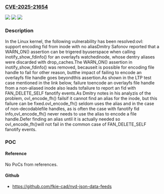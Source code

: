 ### [CVE-2025-21654](https://cve.mitre.org/cgi-bin/cvename.cgi?name=CVE-2025-21654)
![](https://img.shields.io/static/v1?label=Product&message=Linux&color=blue)
![](https://img.shields.io/static/v1?label=Version&message=16aac5ad1fa94894b798dd522c5c3a6a0628d7f0%3C%20f0c0ac84de17c37e6e84da65fb920f91dada55ad%20&color=brighgreen)
![](https://img.shields.io/static/v1?label=Vulnerability&message=n%2Fa&color=brighgreen)

### Description

In the Linux kernel, the following vulnerability has been resolved:ovl: support encoding fid from inode with no aliasDmitry Safonov reported that a WARN_ON() assertion can be trigered byuserspace when calling inotify_show_fdinfo() for an overlayfs watchedinode, whose dentry aliases were discarded with drop_caches.The WARN_ON() assertion in inotify_show_fdinfo() was removed, becauseit is possible for encoding file handle to fail for other reason, butthe impact of failing to encode an overlayfs file handle goes beyondthis assertion.As shown in the LTP test case mentioned in the link below, failure toencode an overlayfs file handle from a non-aliased inode also leads tofailure to report an fid with FAN_DELETE_SELF fanotify events.As Dmitry notes in his analyzis of the problem, ovl_encode_fh() failsif it cannot find an alias for the inode, but this failure can be fixed.ovl_encode_fh() seldom uses the alias and in the case of non-decodablefile handles, as is often the case with fanotify fid info,ovl_encode_fh() never needs to use the alias to encode a file handle.Defer finding an alias until it is actually needed so ovl_encode_fh()will not fail in the common case of FAN_DELETE_SELF fanotify events.

### POC

#### Reference
No PoCs from references.

#### Github
- https://github.com/fkie-cad/nvd-json-data-feeds

